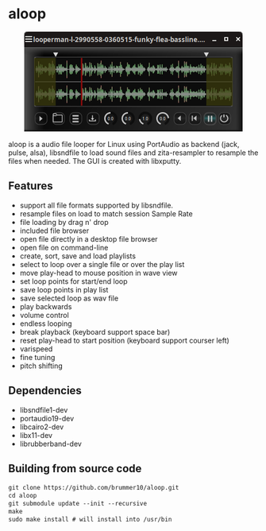 # aloop

<p align="center">
    <img src="https://github.com/brummer10/aloop/blob/main/alooper.png?raw=true" />
</p>

aloop is a audio file looper for Linux using PortAudio as backend (jack, pulse, alsa), 
libsndfile to load sound files and zita-resampler to resample the files when needed.
The GUI is created with libxputty.

## Features

- support all file formats supported by libsndfile.
- resample files on load to match session Sample Rate
- file loading by drag n' drop
- included file browser
- open file directly in a desktop file browser
- open file on command-line
- create, sort, save and load playlists
- select to loop over a single file or over the play list
- move play-head to mouse position in wave view
- set loop points for start/end loop
- save loop points in play list
- save selected loop as wav file
- play backwards
- volume control
- endless looping
- break playback (keyboard support space bar)
- reset play-head to start position (keyboard support courser left)
- varispeed
- fine tuning
- pitch shifting

## Dependencies

- libsndfile1-dev
- portaudio19-dev
- libcairo2-dev
- libx11-dev
- librubberband-dev

## Building from source code

```shell
git clone https://github.com/brummer10/aloop.git
cd aloop
git submodule update --init --recursive
make
sudo make install # will install into /usr/bin
```
